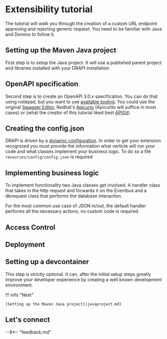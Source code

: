 # Extensibility tutorial

The tutorial will walk you through the creation of a custom URL endpoint approving and rejecting generic request. You need to be familiar with Java and Domino to follow it.

## Setting up the Maven Java project

First step is to setup the Java project. It will use a published parent project and libraries installed with your DRAPI installation

## OpenAPI specification

Second step is to create an OpenAPI 3.0.x specification. You can do that using notepad, but you want to use [available tooling](https://openapi.tools/#gui-editors). You could use the original [Swagger Editor](https://editor.swagger.io/), Redhat's [Apicurio](https://www.apicur.io/) (Apicurito will suffice in most cases) or (what the creator of this tutorial liked best [APIGit](https://apigit.com/))

## Creating the config.json

DRAPI is driven by a [dynamic configuration](../../references/understandingconfig.md). In order to get your extension recognized you must provide the information what verticle will run your code and what classes implement your business logic. To do so a file `resources/config/config.json` is required

## Implementing business logic

To implement functionality two Java classes get involved. A handler class that takes in the http request and forwards it on the Eventbus and a dbrequest class that performs the database interaction.

For the most common use case of JSON in/out, the default handler performs all the necessary actions, no custom code is required.

## Access Control

## Deployment

## Setting up a devcontainer

This step is strictly optional. It can, after the initial setup steps greatly improve your developer experience by creating a well known development environment.

!!! info "Next"

    [Setting up the Maven Java project](javaproject.md)

## Let's connect

--8<-- "feedback.md"
